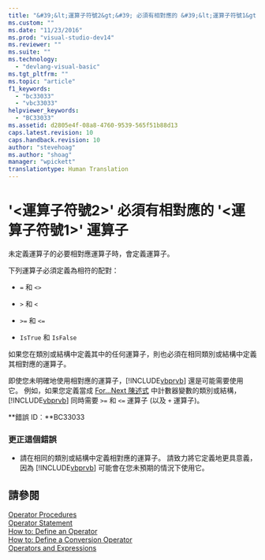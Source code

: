 ```yaml
---
title: "&#39;&lt;運算子符號2&gt;&#39; 必須有相對應的 &#39;&lt;運算子符號1&gt;&#39; 運算子 | Microsoft Docs"
ms.custom: ""
ms.date: "11/23/2016"
ms.prod: "visual-studio-dev14"
ms.reviewer: ""
ms.suite: ""
ms.technology: 
  - "devlang-visual-basic"
ms.tgt_pltfrm: ""
ms.topic: "article"
f1_keywords: 
  - "bc33033"
  - "vbc33033"
helpviewer_keywords: 
  - "BC33033"
ms.assetid: d2805e4f-08a8-4760-9539-565f51b88d13
caps.latest.revision: 10
caps.handback.revision: 10
author: "stevehoag"
ms.author: "shoag"
manager: "wpickett"
translationtype: Human Translation
---
```

# &#39;&lt;運算子符號2&gt;&#39; 必須有相對應的 &#39;&lt;運算子符號1&gt;&#39; 運算子
未定義運算子的必要相對應運算子時，會定義運算子。  
  
 下列運算子必須定義為相符的配對：  
  
-   `=` 和 `<>`  
  
-   `>` 和 `<`  
  
-   `>=` 和 `<=`  
  
-   `IsTrue` 和 `IsFalse`  
  
 如果您在類別或結構中定義其中的任何運算子，則也必須在相同類別或結構中定義其相對應的運算子。  
  
 即使您未明確地使用相對應的運算子，[!INCLUDE[vbprvb](../../csharp/programming-guide/concepts/linq/includes/vbprvb_md.md)] 還是可能需要使用它。 例如，如果您定義當成 [For...Next 陳述式](../../visual-basic/language-reference/statements/for-next-statement.md) 中計數器變數的類別或結構，[!INCLUDE[vbprvb](../../csharp/programming-guide/concepts/linq/includes/vbprvb_md.md)] 同時需要 `>=` 和 `<=` 運算子 \(以及 `+` 運算子\)。  
  
 **錯誤 ID︰**BC33033  
  
### 更正這個錯誤  
  
-   請在相同的類別或結構中定義相對應的運算子。 請致力將它定義地更具意義，因為 [!INCLUDE[vbprvb](../../csharp/programming-guide/concepts/linq/includes/vbprvb_md.md)] 可能會在您未預期的情況下使用它。  
  
## 請參閱  
 [Operator Procedures](../../visual-basic/programming-guide/language-features/procedures/operator-procedures.md)   
 [Operator Statement](../../visual-basic/language-reference/statements/operator-statement.md)   
 [How to: Define an Operator](../../visual-basic/programming-guide/language-features/procedures/how-to-define-an-operator.md)   
 [How to: Define a Conversion Operator](../../visual-basic/programming-guide/language-features/procedures/how-to-define-a-conversion-operator.md)   
 [Operators and Expressions](../../visual-basic/programming-guide/language-features/operators-and-expressions/index.md)